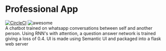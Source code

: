 # Professional App
[![CircleCI](https://circleci.com/gh/karanchahal/professional-app/tree/master.svg?style=shield)](https://circleci.com/gh/karanchahal/professional-app/tree/master)
![awesome](https://img.shields.io/badge/awesome-yes-green.svg)
<br />
A chatbot trained on whatsapp conversations between self and another person. Using RNN's with attention, a question answer network is trained giving a loss of 0.4.
UI is made using Semantic UI and packaged into a flask web server
